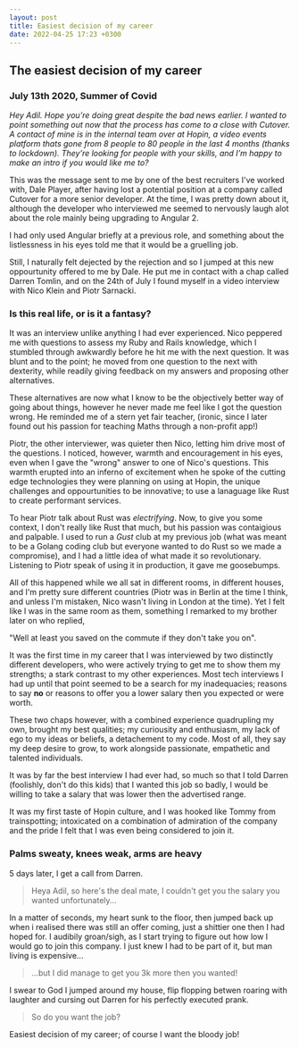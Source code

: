 ```yaml
---
layout: post
title: Easiest decision of my career
date: 2022-04-25 17:23 +0300
---
```

## The easiest decision of my career

### July 13th 2020, Summer of Covid

*Hey Adil.  Hope you’re doing great despite the bad news earlier. I wanted to point something out now that the process has come to a close with Cutover.   A contact of mine is in the internal team over at Hopin, a video events platform thats gone from 8 people to 80 people in the last 4 months (thanks to lockdown).  They’re looking for people with your skills, and I’m happy to make an intro if you would like me to?*

This was the message sent to me by one of the best recruiters I've worked with, Dale Player, after having lost a potential position at a company called Cutover for a more senior developer. At the time, I was pretty down about it, although the developer who interviewed me seemed to nervously laugh alot about the role mainly being upgrading to Angular 2.

I had only used Angular briefly at a previous role, and something about the listlessness in his eyes told me that it would be a gruelling job.

Still, I naturally felt dejected by the rejection and so I jumped at this new oppourtunity offered to me by Dale. He put me in contact with a chap called Darren Tomlin, and on the 24th of July I found myself in a video interview with Nico Klein and Piotr Sarnacki.

### Is this real life, or is it a fantasy?

It was an interview unlike anything I had ever experienced. Nico peppered me with questions to assess my Ruby and Rails knowledge, which I stumbled through awkwardly before he hit me with the next question. It was blunt and to the point; he moved from one question to the next with dexterity, while readily giving feedback on my answers and proposing other alternatives.

These alternatives are now what I know to be the objectively better way of going about things, however he never made me feel like I got the question wrong. He reminded me of a stern yet fair teacher, (ironic, since I later found out his passion for teaching Maths through a non-profit app!)

Piotr, the other interviewer, was quieter then Nico, letting him drive most of the questions. I noticed, however, warmth and encouragement in his eyes, even when I gave the "wrong" answer to one of Nico's questions. This warmth erupted into an inferno of excitement when he spoke of the cutting edge technologies they were planning on using at Hopin, the unique challenges and oppourtunities to be innovative; to use a lanaguage like Rust to create performant services.

To hear Piotr talk about Rust was *electrifying*. Now, to give you some context, I don't really like Rust that much, but his passion was contaigious and palpable. I used to run a *Gust* club at my previous job (what was meant to be a Golang coding club but everyone wanted to do Rust so we made a compromise), and I had a little idea of what made it so revolutionary. Listening to Piotr speak of using it in production, it gave me goosebumps.

All of this happened while we all sat in different rooms, in different houses, and I'm pretty sure different countries (Piotr was in Berlin at the time I think, and unless I'm mistaken, Nico wasn't living in London at the time). Yet I felt like I was in the same room as them, something I remarked to my brother later on who replied,

"Well at least you saved on the commute if they don't take you on".

It was the first time in my career that I was interviewed by two distinctly different developers, who were actively trying to get me to show them my strengths; a stark contrast to my other experiences. Most tech interviews I had up until that point seemed to be a search for my inadequacies; reasons to say **no** or reasons to offer you a lower salary then you expected or were worth.

These two chaps however, with a combined experience quadrupling my own, brought my best qualities; my curiousity and enthusiasm, my lack of ego to my ideas or beliefs, a detachement to my code. Most of all, they say my deep desire to grow, to work alongside passionate, empathetic and talented individuals.

It was by far the best interview I had ever had, so much so that I told Darren (foolishly, don't do this kids) that I wanted this job so badly, I would be willing to take a salary that was lower then the advertised range.

It was my first taste of Hopin culture, and I was hooked like Tommy from trainspotting; intoxicated on a combination of admiration of the company and the pride I felt that I was even being considered to join it.

### Palms sweaty, knees weak, arms are heavy

5 days later, I get a call from Darren.

> Heya Adil, so here's the deal mate, I couldn't get you the salary you wanted unfortunately...

In a matter of seconds, my heart sunk to the floor, then jumped back up when i realised there was still an offer coming, just a shittier one then I had hoped for. I audibily groan/sigh, as I start trying to figure out how low I would go to join this company. I just knew I had to be part of it, but man living is expensive...

> ...but I did manage to get you 3k more then you wanted!

I swear to God I jumped around my house, flip flopping betwen  roaring with laughter and cursing out Darren for his perfectly executed prank.

> So do you want the job? 

Easiest decision of my career; of course I want the bloody job! 